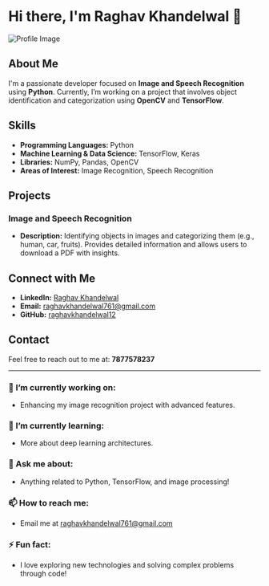 # Hi there, I'm Raghav Khandelwal 👋

![Profile Image](https://raw.githubusercontent.com/raghavkhandelwal12/raghavkhandelwal12/main/WhatsApp%20Image%202024-07-15%20at%2011.40.43_18a74882.jpg)

## About Me

I'm a passionate developer focused on **Image and Speech Recognition** using **Python**. Currently, I’m working on a project that involves object identification and categorization using **OpenCV** and **TensorFlow**.

## Skills

- **Programming Languages:** Python
- **Machine Learning & Data Science:** TensorFlow, Keras
- **Libraries:** NumPy, Pandas, OpenCV
- **Areas of Interest:** Image Recognition, Speech Recognition

## Projects

### Image and Speech Recognition
- **Description:** Identifying objects in images and categorizing them (e.g., human, car, fruits). Provides detailed information and allows users to download a PDF with insights.

## Connect with Me

- **LinkedIn:** [Raghav Khandelwal](https://www.linkedin.com/in/raghav-khandelwal-031452229/)
- **Email:** [raghavkhandelwal761@gmail.com](mailto:raghavkhandelwal761@gmail.com)
- **GitHub:** [raghavkhandelwal12](https://github.com/raghavkhandelwal12)

## Contact
Feel free to reach out to me at: **7877578237**

---

### 🔭 I’m currently working on:
- Enhancing my image recognition project with advanced features.

### 🌱 I’m currently learning:
- More about deep learning architectures.

### 💬 Ask me about:
- Anything related to Python, TensorFlow, and image processing!

### 📫 How to reach me:
- Email me at [raghavkhandelwal761@gmail.com](mailto:raghavkhandelwal761@gmail.com)

### ⚡ Fun fact:
- I love exploring new technologies and solving complex problems through code!

